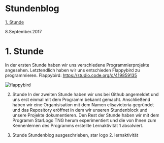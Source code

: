 # Stundenblog

[1. Stunde](#eins)

8.September.2017
# 1. Stunde<a name="eins"></a>
In der ersten Stunde haben wir uns verschiedene Programmierprojekte angesehen. Letztendlich haben wir uns entschieden Flappybird zu programmieren. 
Flappybird: https://studio.code.org/c/419859135 

![flappybird](https://user-images.githubusercontent.com/31760498/30202228-f4dbc0a0-947d-11e7-9ca7-bfc7450957d4.png)

2. Stunde
In der zweiten Stunde haben wir uns bei Github angemeldet und uns erst einmal mit dem Programm bekannt gemacht. Anschließend haben wir eine Organisisation mit dem Namen elisavictoria gegründet und das Repository eröffnet in dem wir unseren Stundenblock und unsere Projekte dokumentieren. Den Rest der Stunde haben wir mit dem Programm StarLogo TNG herum experimentiert und die von Ihnen zum Kennenlernen des Programms erstellte Lernaktivität 1 absolviert.

3. Stunde
Stundenblog ausgeschrieben, star logo 2. lernaktivität
